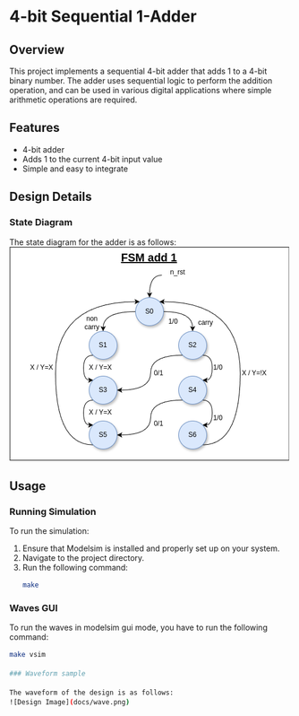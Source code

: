 # 4-bit Sequential 1-Adder

## Overview

This project implements a sequential 4-bit adder that adds 1 to a 4-bit binary number. The adder uses sequential logic to perform the addition operation, and can be used in various digital applications where simple arithmetic operations are required.

## Features

- 4-bit adder
- Adds 1 to the current 4-bit input value
- Simple and easy to integrate

## Design Details

### State Diagram

The state diagram for the adder is as follows:
![Design Image](docs/adder.png)

## Usage

### Running Simulation
To run the simulation:
1. Ensure that Modelsim is installed and properly set up on your system.
2. Navigate to the project directory.
3. Run the following command:
   ```sh
   make

### Waves GUI
To run the waves in modelsim gui mode, you have to run the following command:
   ```sh
   make vsim

### Waveform sample

The waveform of the design is as follows:
![Design Image](docs/wave.png)


